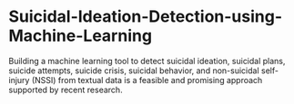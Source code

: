 # Suicidal-Ideation-Detection-using-Machine-Learning

Building a machine learning tool to detect suicidal ideation, suicidal plans, suicide attempts, suicide crisis, suicidal behavior, and non-suicidal self-injury (NSSI) from textual data is a feasible and promising approach supported by recent research.
